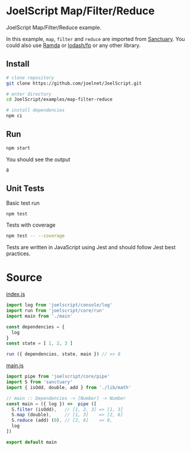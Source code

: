 # JoelScript Map/Filter/Reduce

JoelScript Map/Filter/Reduce example.

In this example, `map`, `filter` and `reduce` are imported from [Sanctuary](https://github.com/sanctuary-js/sanctuary). You could also use [Ramda](https://ramdajs.com/) or [lodash/fp](https://github.com/lodash/lodash/wiki/FP-Guide) or any other library.

## Install

```bash
# clone repository
git clone https://github.com/joelnet/JoelScript.git

# enter directory
cd JoelScript/examples/map-filter-reduce

# install dependencies
npm ci
```

## Run

```bash
npm start
```

You should see the output

```
8
```

## Unit Tests

Basic test run

```bash
npm test
```

Tests with coverage

```bash
npm test -- --coverage
```

Tests are written in JavaScript using Jest and should follow Jest best practices.

# Source

[index.js](index.js)
```javascript
import log from 'joelscript/console/log'
import run from 'joelscript/core/run'
import main from './main'

const dependencies = {
  log
}
const state = [ 1, 2, 3 ]

run ({ dependencies, state, main }) // => 8
```

[main.js](main.js)
```javascript
import pipe from 'joelscript/core/pipe'
import S from 'sanctuary'
import { isOdd, double, add } from './lib/math'

// main :: Dependencies -> [Number] -> Number
const main = ({ log }) =>  pipe ([
  S.filter (isOdd),   // [1, 2, 3] => [1, 3]
  S.map (double),     // [1, 3]    => [2, 6]
  S.reduce (add) (0), // [2, 6]    => 8,
  log
])

export default main
```
